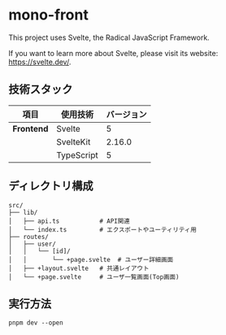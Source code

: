 # mono-front

This project uses Svelte, the Radical JavaScript Framework.

If you want to learn more about Svelte, please visit its website: <https://svelte.dev/>.


## 技術スタック

| 項目          | 使用技術         | バージョン     |
|-------------|--------------|-----------|
| **Frontend** | Svelte         | 5        |
|             | SvelteKit      | 2.16.0    |
|             | TypeScript | 5 |

## ディレクトリ構成
```
src/
├── lib/
│   ├── api.ts           # API関連
│   └── index.ts         # エクスポートやユーティリティ用
├── routes/
│   ├── user/            
│   │   └── [id]/
│   │       └── +page.svelte  # ユーザー詳細画面
│   ├── +layout.svelte   # 共通レイアウト
│   └── +page.svelte     # ユーザ一覧画面(Top画面)
```

## 実行方法
```
pnpm dev --open
```